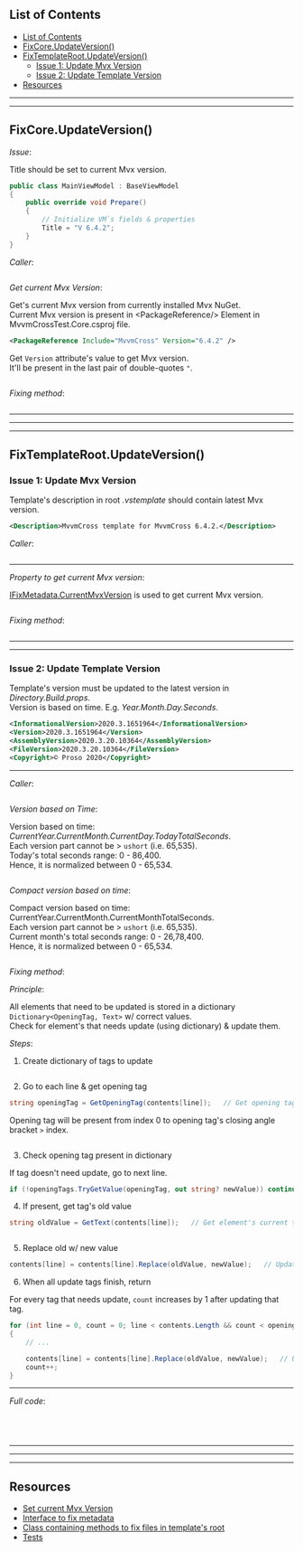 ## List of Contents
- [List of Contents](#list-of-contents)
- [FixCore.UpdateVersion()](#fixcoreupdateversion)
- [FixTemplateRoot.UpdateVersion()](#fixtemplaterootupdateversion)
  - [Issue 1: Update Mvx Version](#issue-1-update-mvx-version)
  - [Issue 2: Update Template Version](#issue-2-update-template-version)
- [Resources](#resources)


___
___


## FixCore.UpdateVersion()

*Issue*:

Title should be set to current Mvx version.

```cs
public class MainViewModel : BaseViewModel
{
    public override void Prepare()
    {
        // Initialize VM`s fields & properties 
        Title = "V 6.4.2";
    }
}
```

*Caller*:

```cs --region "Fix Root" --source-file .\..\..\..\..\MvvmCross.Template\Program.cs --project .\..\..\..\..\MvvmCross.Template\MvvmCross.Template.csproj
```

*Get current Mvx Version*:

Get's current Mvx version from currently installed Mvx NuGet.  
Current Mvx version is present in \<PackageReference/\> Element in MvvmCrossTest.Core.csproj file.

```xml
<PackageReference Include="MvvmCross" Version="6.4.2" />
```
Get `Version` attribute's value to get Mvx version.  
It'll be present in the last pair of double-quotes `"`.

```cs --region "Current Mvx Version" --source-file .\..\..\..\..\MvvmCross.Template\IFixMetadata.cs --project .\..\..\..\..\MvvmCross.Template\MvvmCross.Template.csproj
```

*Fixing method*:

```cs --region "Update Mvx Version" --source-file .\..\..\..\..\MvvmCross.Template\FixCore.cs --project .\..\..\..\..\MvvmCross.Template\MvvmCross.Template.csproj
```



___
___
___



## FixTemplateRoot.UpdateVersion()

### Issue 1: Update Mvx Version

Template's description in root *.vstemplate* should contain latest Mvx version.

```xml
<Description>MvvmCross template for MvvmCross 6.4.2.</Description>
```

*Caller*:

```cs --region "Fix Root" --source-file .\..\..\..\..\MvvmCross.Template\Program.cs --project .\..\..\..\..\MvvmCross.Template\MvvmCross.Template.csproj
```

___

*Property to get current Mvx version*:

[IFixMetadata.CurrentMvxVersion][2] is used to get current Mvx version.

```cs --region "Current Mvx Version" --source-file .\..\..\..\..\MvvmCross.Template\IFixMetadata.cs --project .\..\..\..\..\MvvmCross.Template\MvvmCross.Template.csproj
```

*Fixing method*:

```cs --region "Update Mvx Version in Template Description" --source-file .\..\..\..\..\MvvmCross.Template\FixTemplateRoot.cs --project .\..\..\..\..\MvvmCross.Template\MvvmCross.Template.csproj
```

___
___


### Issue 2: Update Template Version

Template's version must be updated to the latest version in *Directory.Build.props*.  
Version is based on time. E.g. *Year.Month.Day.Seconds*.

```xml
<InformationalVersion>2020.3.1651964</InformationalVersion>
<Version>2020.3.1651964</Version>
<AssemblyVersion>2020.3.20.10364</AssemblyVersion>
<FileVersion>2020.3.20.10364</FileVersion>
<Copyright>© Proso 2020</Copyright>
```

___

*Caller*:

```cs --region "Fix Root" --source-file .\..\..\..\..\MvvmCross.Template\Program.cs --project .\..\..\..\..\MvvmCross.Template\MvvmCross.Template.csproj
```

*Version based on Time*:

Version based on time: *CurrentYear.CurrentMonth.CurrentDay.TodayTotalSeconds*.  
Each version part cannot be $>$ `ushort` (i.e. 65,535).  
Today's total seconds range: 0 - 86,400.  
Hence, it is normalized between 0 - 65,534.

```cs --region "Version based on Time" --source-file .\..\..\..\..\MvvmCross.Template\IFixMetadata.cs --project .\..\..\..\..\MvvmCross.Template\MvvmCross.Template.csproj
```

*Compact version based on time*:

Compact version based on time: CurrentYear.CurrentMonth.CurrentMonthTotalSeconds.  
Each version part cannot be $>$ `ushort` (i.e. 65,535).  
Current month's total seconds range: 0 - 26,78,400.  
Hence, it is normalized between 0 - 65,534.

```cs --region "Compact version based on time" --source-file .\..\..\..\..\MvvmCross.Template\IFixMetadata.cs --project .\..\..\..\..\MvvmCross.Template\MvvmCross.Template.csproj
```

*Fixing method*:

*Principle*:

All elements that need to be updated is stored in a dictionary `Dictionary<OpeningTag, Text>` w/ correct values.  
Check for element's that needs update (using dictionary) & update them.

*Steps*:

1. Create dictionary of tags to update

```cs --region "Dictionary of Tags to Update" --source-file .\..\..\..\..\MvvmCross.Template\FixTemplateRoot.cs --project .\..\..\..\..\MvvmCross.Template\MvvmCross.Template.csproj
```

2. Go to each line & get opening tag

```cs
string openingTag = GetOpeningTag(contents[line]);   // Get opening tag of current element
```

Opening tag will be present from index 0 to opening tag's closing angle bracket `>` index.

```cs --region "Get Element Opening Tag" --source-file .\..\..\..\..\MvvmCross.Template\FixTemplateRoot.cs --project .\..\..\..\..\MvvmCross.Template\MvvmCross.Template.csproj
```

3. Check opening tag present in dictionary

If tag doesn't need update, go to next line.

```cs
if (!openingTags.TryGetValue(openingTag, out string? newValue)) continue;
```

4. If present, get tag's old value

```cs
string oldValue = GetText(contents[line]);   // Get element's current text
```
```cs --region "Get Element Text" --source-file .\..\..\..\..\MvvmCross.Template\FixTemplateRoot.cs --project .\..\..\..\..\MvvmCross.Template\MvvmCross.Template.csproj
```

5. Replace old w/ new value

```cs
contents[line] = contents[line].Replace(oldValue, newValue);   // Update element's text
```

6. When all update tags finish, return

For every tag that needs update, `count` increases by $1$ after updating that tag.

```cs
for (int line = 0, count = 0; line < contents.Length && count < openingTags.Count; line++)
{
    // ...

    contents[line] = contents[line].Replace(oldValue, newValue);   // Update element's text
    count++;
}
```

___

*Full code*:

```cs --region "Update Template Version" --source-file .\..\..\..\..\MvvmCross.Template\FixTemplateRoot.cs --project .\..\..\..\..\MvvmCross.Template\MvvmCross.Template.csproj
```
```cs --region "Update Element Text" --source-file .\..\..\..\..\MvvmCross.Template\FixTemplateRoot.cs --project .\..\..\..\..\MvvmCross.Template\MvvmCross.Template.csproj
```
```cs --region "Get Element Opening Tag" --source-file .\..\..\..\..\MvvmCross.Template\FixTemplateRoot.cs --project .\..\..\..\..\MvvmCross.Template\MvvmCross.Template.csproj
```
```cs --region "Get Element Text" --source-file .\..\..\..\..\MvvmCross.Template\FixTemplateRoot.cs --project .\..\..\..\..\MvvmCross.Template\MvvmCross.Template.csproj
```



___
___
___



## Resources

* [Set current Mvx Version][1]
* [Interface to fix metadata][2]
* [Class containing methods to fix files in template's root][3]
* [Tests][4]













[1]: https://dev.azure.com/prosocode/VS/_git/MvxTemplate?path=%2FMvvmCross.Template%2FFixCore.cs&version=GBdev "Set current Mvx version to MainViewModel.Title - Azure DevOps"
[2]: https://dev.azure.com/prosocode/VS/_git/MvxTemplate?path=%2FMvvmCross.Template%2FIFixMetadata.cs&version=GBdev "Interface to fix metadata (like version numbers) - Azure DevOps"
[3]: https://dev.azure.com/prosocode/VS/_git/MvxTemplate?path=%2FMvvmCross.Template%2FFixTemplateRoot.cs&version=GBdev "Class containing methods to fix files in template's root - Azure DevOps"
[4]: ./../../Test/3.%20Fix%20Root/1.%20Update%20Version.md "Test updating MvvmCross & template version"